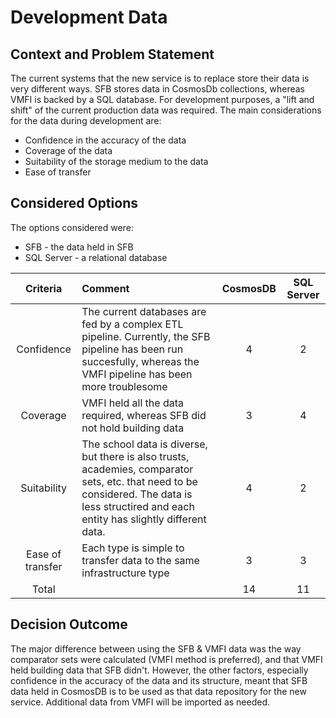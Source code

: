 # Development Data
## Context and Problem Statement

The current systems that the new service is to replace store their data is very different ways. SFB stores data in CosmosDb collections, whereas VMFI is backed by a SQL database. For development purposes, a "lift and shift" of the current production data was required. The main considerations for the data during development are:

* Confidence in the accuracy of the data
* Coverage of the data
* Suitability of the storage medium to the data
* Ease of transfer

## Considered Options

The options considered were:

* SFB - the data held in SFB 
* SQL Server - a relational database

| Criteria | Comment | CosmosDB | SQL Server |
|:--------:|:--------|:---------------:|:-----------:|
| Confidence | The current databases are fed by a complex ETL pipeline. Currently, the SFB pipeline has been run succesfully, whereas the VMFI pipeline has been more troublesome | 4 | 2 |
| Coverage | VMFI held all the data required, whereas SFB did not hold building data | 3 | 4|
| Suitability | The school data is diverse, but there is also trusts, academies, comparator sets, etc. that need to be considered. The data is less structired and each entity has slightly different data. | 4 | 2|
| Ease of transfer | Each type is simple to transfer data to the same infrastructure type | 3 | 3 |
|Total||14|11|

## Decision Outcome

The major difference between using the SFB & VMFI data was the way comparator sets were calculated (VMFI method is preferred), and that VMFI held building data that SFB didn't. However, the other factors, especially confidence in the accuracy of the data and its structure, meant that SFB data held in CosmosDB is to be used as that data repository for the new service. Additional data from VMFI will be imported as needed.
